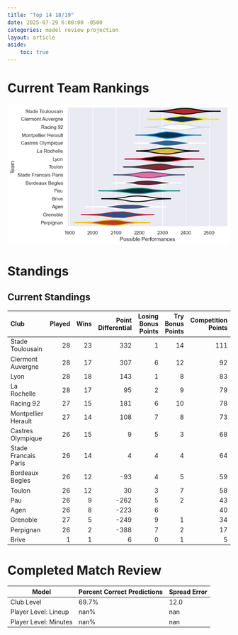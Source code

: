 ```yaml
---  
title: "Top 14 18/19"  
date: 2025-07-29 6:00:00 -0500  
categories: model review projection  
layout: article  
aside:  
    toc: true  
---
```

# Current Team Rankings


![Club Rankings](plots/rankings_Top_14_1819.png)
# Standings

## Current Standings


| Club                 |   Played |   Wins |   Point Differential |   Losing Bonus Points |   Try Bonus Points |   Competition Points |
|:---------------------|---------:|-------:|---------------------:|----------------------:|-------------------:|---------------------:|
| Stade Toulousain     |       28 |     23 |                  332 |                     1 |                 14 |                  111 |
| Clermont Auvergne    |       28 |     17 |                  307 |                     6 |                 12 |                   92 |
| Lyon                 |       28 |     18 |                  143 |                     1 |                  8 |                   83 |
| La Rochelle          |       28 |     17 |                   95 |                     2 |                  9 |                   79 |
| Racing 92            |       27 |     15 |                  181 |                     6 |                 10 |                   78 |
| Montpellier Herault  |       27 |     14 |                  108 |                     7 |                  8 |                   73 |
| Castres Olympique    |       26 |     15 |                    9 |                     5 |                  3 |                   68 |
| Stade Francais Paris |       26 |     14 |                    4 |                     4 |                  4 |                   64 |
| Bordeaux Begles      |       26 |     12 |                  -93 |                     4 |                  5 |                   59 |
| Toulon               |       26 |     12 |                   30 |                     3 |                  7 |                   58 |
| Pau                  |       26 |      9 |                 -262 |                     5 |                  2 |                   43 |
| Agen                 |       26 |      8 |                 -223 |                     6 |                    |                   40 |
| Grenoble             |       27 |      5 |                 -249 |                     9 |                  1 |                   34 |
| Perpignan            |       26 |      2 |                 -388 |                     7 |                  2 |                   17 |
| Brive                |        1 |      1 |                    6 |                     0 |                  1 |                    5 |



# Completed Match Review


| Model | Percent Correct Predictions | Spread Error |
| ------ | ------ | ------ |
| Club Level | 69.7% | 12.0 |
| Player Level: Lineup | nan% | nan |
| Player Level: Minutes | nan% | nan |

